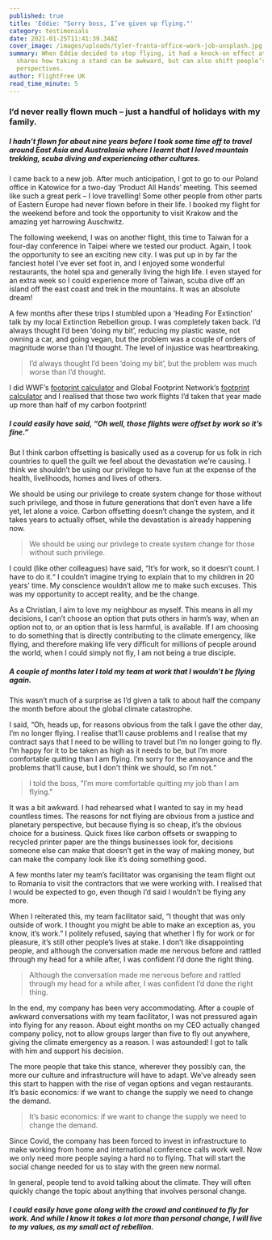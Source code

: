 ```yaml
---
published: true
title: 'Eddie: "Sorry boss, I’ve given up flying."'
category: testimonials
date: 2021-01-25T11:41:39.348Z
cover_image: /images/uploads/tyler-franta-office-work-job-unsplash.jpg
summary: When Eddie decided to stop flying, it had a knock-on effect at work. He
  shares how taking a stand can be awkward, but can also shift people’s
  perspectives.
author: FlightFree UK
read_time_minute: 5
---
```

### I’d never really flown much – just a handful of holidays with my family.

##### I hadn’t flown for about nine years before I took some time off to travel around East Asia and Australasia where I learnt that I loved mountain trekking, scuba diving and experiencing other cultures.

I came back to a new job. After much anticipation, I got to go to our Poland office in Katowice for a two-day ‘Product All Hands’ meeting. This seemed like such a great perk – I love travelling! Some other people from other parts of Eastern Europe had never flown before in their life. I booked my flight for the weekend before and took the opportunity to visit Krakow and the amazing yet harrowing Auschwitz. 

The following weekend, I was on another flight, this time to Taiwan for a four-day conference in Taipei where we tested our product. Again, I took the opportunity to see an exciting new city. I was put up in by far the fanciest hotel I’ve ever set foot in, and I enjoyed some wonderful restaurants, the hotel spa and generally living the high life. I even stayed for an extra week so I could experience more of Taiwan, scuba dive off an island off the east coast and trek in the mountains. It was an absolute dream! 

A few months after these trips I stumbled upon a ‘Heading For Extinction’ talk by my local Extinction Rebellion group. I was completely taken back. I’d always thought I’d been ‘doing my bit’, reducing my plastic waste, not owning a car, and going vegan, but the problem was a couple of orders of magnitude worse than I’d thought. The level of injustice was heartbreaking. 

> I’d always thought I’d been ‘doing my bit’, but the problem was much worse than I’d thought.

I did WWF’s [footprint calculator](https://footprint.wwf.org.uk/#/) and Global Footprint Network’s [footprint calculator](https://www.footprintcalculator.org/) and I realised that those two work flights I’d taken that year made up more than half of my carbon footprint!

##### I could easily have said, “Oh well, those flights were offset by work so it’s fine.”

But I think carbon offsetting is basically used as a coverup for us folk in rich countries to quell the guilt we feel about the devastation we’re causing. I think we shouldn’t be using our privilege to have fun at the expense of the health, livelihoods, homes and lives of others. 

We should be using our privilege to create system change for those without such privilege, and those in future generations that don’t even have a life yet, let alone a voice. Carbon offsetting doesn’t change the system, and it takes years to actually offset, while the devastation is already happening now.

> We should be using our privilege to create system change for those without such privilege.

I could (like other colleagues) have said, “It’s for work, so it doesn’t count. I have to do it.“ I couldn’t imagine trying to explain that to my children in 20 years’ time. My conscience wouldn’t allow me to make such excuses. This was my opportunity to accept reality, and be the change. 

As a Christian, I aim to love my neighbour as myself. This means in all my decisions, I can’t choose an option that puts others in harm’s way, when an option not to, or an option that is less harmful, is available. If I am choosing to do something that is directly contributing to the climate emergency, like flying, and therefore making life very difficult for millions of people around the world, when I could simply not fly, I am not being a true disciple.

##### A couple of months later I told my team at work that I wouldn’t be flying again.

This wasn’t much of a surprise as I’d given a talk to about half the company the month before about the global climate catastrophe. 

I said, “Oh, heads up, for reasons obvious from the talk I gave the other day, I’m no longer flying. I realise that’ll cause problems and I realise that my contract says that I need to be willing to travel but I’m no longer going to fly. I’m happy for it to be taken as high as it needs to be, but I’m more comfortable quitting than I am flying. I’m sorry for the annoyance and the problems that’ll cause, but I don't think we should, so I’m not.“

> I told the boss, "I’m more comfortable quitting my job than I am flying." 

It was a bit awkward. I had rehearsed what I wanted to say in my head countless times. The reasons for not flying are obvious from a justice and planetary perspective, but because flying is so cheap, it’s the obvious choice for a business. Quick fixes like carbon offsets or swapping to recycled printer paper are the things businesses look for, decisions someone else can make that doesn’t get in the way of making money, but can make the company look like it’s doing something good.

A few months later my team’s facilitator was organising the team flight out to Romania to visit the contractors that we were working with. I realised that I would be expected to go, even though I’d said I wouldn’t be flying any more. 

When I reiterated this, my team facilitator said, “I thought that was only outside of work. I thought you might be able to make an exception as, you know, it’s work.” I politely refused, saying that whether I fly for work or for pleasure, it’s still other people’s lives at stake. I don’t like disappointing people, and although the conversation made me nervous before and rattled through my head for a while after, I was confident I’d done the right thing.

> Although the conversation made me nervous before and rattled through my head for a while after, I was confident I’d done the right thing.

In the end, my company has been very accommodating. After a couple of awkward conversations with my team facilitator, I was not pressured again into flying for any reason. About eight months on my CEO actually changed company policy, not to allow groups larger than five to fly out anywhere, giving the climate emergency as a reason. I was astounded! I got to talk with him and support his decision. 

The more people that take this stance, wherever they possibly can, the more our culture and infrastructure will have to adapt. We've already seen this start to happen with the rise of vegan options and vegan restaurants. It’s basic economics: if we want to change the supply we need to change the demand.

> It’s basic economics: if we want to change the supply we need to change the demand.

Since Covid, the company has been forced to invest in infrastructure to make working from home and international conference calls work well. Now we only need more people saying a hard no to flying. That will start the social change needed for us to stay with the green new normal.

In general, people tend to avoid talking about the climate. They will often quickly change the topic about anything that involves personal change. 

##### I could easily have gone along with the crowd and continued to fly for work. And while I know it takes a lot more than personal change, I will live to my values, as my small act of rebellion.